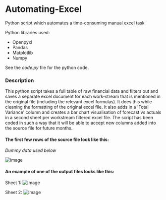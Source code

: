 # Automating-Excel

Python script which automates a time-consuming manual excel task

Python libraries used:

- Openpyxl
- Pandas
- Matplotlib
- Numpy

See the _code.py_ file for the python code. 

### Description

This python script takes a full table of raw financial data and filters out and saves a separate excel document for each work-stream that is mentioned in the original file (including the relevant excel formulas). It does this while cleaning the formatting of the original excel file. It also adds in a 'Total Variance' column and creates a bar chart visualisation of forecast vs actuals in a second sheet per workstream filtered excel file. The script has been coded in such a way that it will be able to accept new columns added into the source file for future months.

#### The first few rows of the source file look like this:
_Dummy data used below_

![image](https://user-images.githubusercontent.com/92688098/141981248-865a9798-576e-44ad-8a61-c1b60be98fec.png)

#### An example of one of the output files looks like this:

Sheet 1:
![image](https://user-images.githubusercontent.com/92688098/141981135-1611fd9d-6f4f-48f0-b1f7-ed28b011074b.png)

Sheet 2:
![image](https://user-images.githubusercontent.com/92688098/141980945-3426d28c-a5b2-470d-b446-f4a91a7932fb.png)
